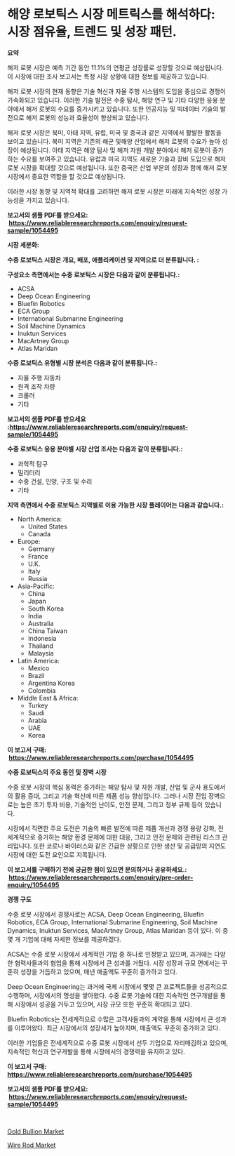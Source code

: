 <p><h1>해양 로보틱스 시장 메트릭스를 해석하다: 시장 점유율, 트렌드 및 성장 패턴.</h1></p><p><strong>요약</strong></p>
<p><p>해저 로봇 시장은 예측 기간 동안 11.1%의 연평균 성장률로 성장할 것으로 예상됩니다. 이 시장에 대한 조사 보고서는 특정 시장 상황에 대한 정보를 제공하고 있습니다.</p><p>해저 로봇 시장의 현재 동향은 기술 혁신과 자율 주행 시스템의 도입을 중심으로 경쟁이 가속화되고 있습니다. 이러한 기술 발전은 수중 탐사, 해양 연구 및 기타 다양한 응용 분야에서 해저 로봇의 수요를 증가시키고 있습니다. 또한 인공지능 및 빅데이터 기술의 발전으로 해저 로봇의 성능과 효율성이 향상되고 있습니다.</p><p>해저 로봇 시장은 북미, 아태 지역, 유럽, 미국 및 중국과 같은 지역에서 활발한 활동을 보이고 있습니다. 북미 지역은 기존의 해군 및해양 산업에서 해저 로봇의 수요가 높아 성장이 예상됩니다. 아태 지역은 해양 탐사 및 해저 자원 개발 분야에서 해저 로봇이 증가하는 수요를 보여주고 있습니다. 유럽과 미국 지역도 새로운 기술과 장비 도입으로 해저 로봇 시장을 확대할 것으로 예상됩니다. 또한 중국은 산업 부문의 성장과 함께 해저 로봇 시장에서 중요한 역할을 할 것으로 예상됩니다.</p><p>이러한 시장 동향 및 지역적 확대를 고려하면 해저 로봇 시장은 미래에 지속적인 성장 가능성을 가지고 있습니다.</p></p>
<p><strong>보고서의 샘플 PDF를 받으세요: &nbsp;<a href="https://www.reliableresearchreports.com/enquiry/request-sample/1054495">https://www.reliableresearchreports.com/enquiry/request-sample/1054495</a></strong></p>
<p><strong>시장 세분화:</strong></p>
<p><strong> 수중 로보틱스 시장은 개요, 배포, 애플리케이션 및 지역으로 더 분류됩니다. :</strong></p>
<p><strong>구성요소 측면에서는 수중 로보틱스 시장은 다음과 같이 분류됩니다.:</strong></p>
<p><ul><li>ACSA</li><li>Deep Ocean Engineering</li><li>Bluefin Robotics</li><li>ECA Group</li><li>International Submarine Engineering</li><li>Soil Machine Dynamics</li><li>Inuktun Services</li><li>MacArtney Group</li><li>Atlas Maridan</li></ul></p>
<p><strong> 수중 로보틱스 유형별 시장 분석은 다음과 같이 분류됩니다.:</strong></p>
<p><ul><li>자율 주행 자동차</li><li>원격 조작 차량</li><li>크롤러</li><li>기타</li></ul></p>
<p><strong>보고서의 샘플 PDF를 받으세요 :<a href="https://www.reliableresearchreports.com/enquiry/request-sample/1054495">https://www.reliableresearchreports.com/enquiry/request-sample/1054495</a></strong></p>
<p><strong> 수중 로보틱스 응용 분야별 시장 산업 조사는 다음과 같이 분류됩니다.:</strong></p>
<p><ul><li>과학적 탐구</li><li>밀리터리</li><li>수중 건설, 인양, 구조 및 수리</li><li>기타</li></ul></p>
<p><strong>지역 측면에서 수중 로보틱스 지역별로 이용 가능한 시장 플레이어는 다음과 같습니다.:</strong></p>
<p><ul>
    <li>
        North America:
        <ul>
            <li>United States</li>
            <li>Canada</li>
        </ul>
    </li>
    <li>
        Europe:
        <ul>
            <li>Germany</li>
            <li>France</li>
            <li>U.K.</li>
            <li>Italy</li>
            <li>Russia</li>
        </ul>
    </li>
    <li>
        Asia-Pacific:
        <ul>
            <li>China</li>
            <li>Japan</li>
            <li>South Korea</li>
            <li>India</li>
            <li>Australia</li>
            <li>China Taiwan</li>
            <li>Indonesia</li>
            <li>Thailand</li>
            <li>Malaysia</li>
        </ul>
    </li>
    <li>
        Latin America:
        <ul>
            <li>Mexico</li>
            <li>Brazil</li>
            <li>Argentina Korea</li>
            <li>Colombia</li>
        </ul>
    </li>
    <li>
        Middle East & Africa:
        <ul>
            <li>Turkey</li>
            <li>Saudi</li>
            <li>Arabia</li>
            <li>UAE</li>
            <li>Korea</li>
        </ul>
    </li>
    </ul></p>
<p><strong>이 보고서 구매: &nbsp;<a href="https://www.reliableresearchreports.com/purchase/1054495">https://www.reliableresearchreports.com/purchase/1054495</a></strong></p>
<p><strong>수중 로보틱스의 주요 동인 및 장벽 시장</strong></p>
<p><p>수중 로봇 시장의 핵심 동력은 증가하는 해양 탐사 및 자원 개발, 산업 및 군사 용도에서의 활용 증대, 그리고 기술 혁신에 따른 제품 성능 향상입니다. 그러나 시장 진입 장벽으로는 높은 초기 투자 비용, 기술적인 난이도, 안전 문제, 그리고 정부 규제 등이 있습니다.</p><p>시장에서 직면한 주요 도전은 기술의 빠른 발전에 따른 제품 개선과 경쟁 용량 강화, 전 세계적으로 증가하는 해양 환경 문제에 대한 대응, 그리고 안전 문제와 관련된 리스크 관리입니다. 또한 코로나 바이러스와 같은 긴급한 상황으로 인한 생산 및 공급망의 지연도 시장에 대한 도전 요인으로 지목됩니다.</p></p>
<p><strong>이 보고서를 구매하기 전에 궁금한 점이 있으면 문의하거나 공유하세요.: &nbsp;<a href="https://www.reliableresearchreports.com/enquiry/pre-order-enquiry/1054495">https://www.reliableresearchreports.com/enquiry/pre-order-enquiry/1054495</a></strong></p>
<p><strong>경쟁 구도</strong></p>
<p><p>수중 로봇 시장에서 경쟁사로는 ACSA, Deep Ocean Engineering, Bluefin Robotics, ECA Group, International Submarine Engineering, Soil Machine Dynamics, Inuktun Services, MacArtney Group, Atlas Maridan 등이 있다. 이 중 몇 개 기업에 대해 자세한 정보를 제공하겠다.</p><p>ACSA는 수중 로봇 시장에서 세계적인 기업 중 하나로 인정받고 있으며, 과거에는 다양한 협력사들과의 협업을 통해 시장에서 큰 성과를 거뒀다. 시장 성장과 규모 면에서는 꾸준히 성장을 거듭하고 있으며, 매년 매출액도 꾸준히 증가하고 있다.</p><p>Deep Ocean Engineering는 과거에 국제 시장에서 몇몇 큰 프로젝트들을 성공적으로 수행하며, 시장에서의 명성을 쌓아왔다. 수중 로봇 기술에 대한 지속적인 연구개발을 통해 시장에서 성공을 거두고 있으며, 시장 규모 또한 꾸준히 확대되고 있다.</p><p>Bluefin Robotics는 전세계적으로 수많은 고객사들과의 계약을 통해 시장에서 큰 성과를 이루어왔다. 최근 시장에서의 성장세가 높아지며, 매출액도 꾸준히 증가하고 있다. </p><p>이러한 기업들은 전세계적으로 수중 로봇 시장에서 선두 기업으로 자리매김하고 있으며, 지속적인 혁신과 연구개발을 통해 시장에서의 경쟁력을 유지하고 있다.</p></p>
<p><strong>이 보고서 구매: &nbsp; <a href="https://www.reliableresearchreports.com/purchase/1054495">https://www.reliableresearchreports.com/purchase/1054495</a></strong></p>
<p><strong>보고서의 샘플 PDF를 받으세요: &nbsp;<a href="https://www.reliableresearchreports.com/enquiry/request-sample/1054495">https://www.reliableresearchreports.com/enquiry/request-sample/1054495</a></strong><strong></strong></p>
<p>&nbsp;</p>
<p><p><a href="https://changeable-paste-463.notion.site/Gold-Bullion-Market-Size-and-Examines-its-Market-Scope-with-a-Primary-Focus-on-Growth-Opportunitie-49456e3b13d54a259b461e21e15523de">Gold Bullion Market</a></p><p><a href="https://fuschia-pecorino-a6d.notion.site/Insights-into-Wire-Rod-Market-Size-Analysing-Market-Share-Trends-and-Growth-from-2024-to-2031-e701b5c3e307464cbc646436b24b9a89">Wire Rod Market</a></p></p>
